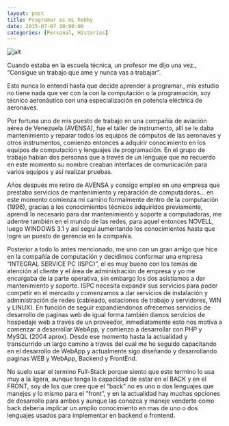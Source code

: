 ```yaml
---
layout: post
title: Programar es mi hobby
date: 2015-07-07 10:00:00
categories: [Personal, Historias]
---
```


![alt](https://picsum.photos/id/2/800/300)

Cuando estaba en la escuela técnica, un profesor me dijo una vez., “Consigue un trabajo que ame y nunca vas a trabajar”.

Esto nunca lo entendí hasta que decide aprender a programar., mis estudio no tiene nada que ver con la con la computación o la programación, soy técnico aeronáutico con una especialización en potencia eléctrica de aeronaves.

Por fortuna uno de mis puesto de trabajo en una compañía de aviación aérea de Venezuela (AVENSA), fue el taller de instrumento, allí se le daba mantenimiento y reparar todos los equipos de cómputos de las aeronaves y otros instrumentos, comienzo entonces a adquirir conocimiento en los equipos de computación y lenguajes de programación. En el grupo de trabajo habían dos personas que a través de un lenguaje que no recuerdo en este momento su nombre creaban interfaces de comunicación para varios equipos y así realizar pruebas.

Años después me retiro de AVENSA y consigo empleo en una empresa que prestaba servicios de mantenimiento y reparación de computadoras… en este momento comienza mi camino formalmente dentro de la computación (1996), gracias a los conocimientos técnicos adquiridos previamente, aprendí lo necesario para dar mantenimiento y soporte a computadoras, me adentre también en el mundo de las redes, para aquel entonces NOVELL, luego WINDOWS 3.1 y así seguí aumentando los conocimientos hasta que logre un puesto de gerencia en la compañía.

Posterior a todo lo antes mencionado, me uno con un gran amigo que hice en la compañía de computación y decidimos conformar una empresa “INTEGRAL SERVICE PC (ISPC)”, el es muy bueno con los temas de atención al cliente y el área de administración de empresa y yo me encargaba de la parte operativa, sin embargo los dos asistíamos a dar mantenimiento y soporte.
ISPC necesita expandir sus servicios para poder competir en el mercado y comenzamos a dar servicios de instalación y administración de redes (cableado, estaciones de trabajo y servidores, WIN y LINUX). En función de seguir expandiéndonos ofrecemos servicios de desarrollo de paginas web de igual forma también damos servicios de hospedaje web a través de un proveedor, inmediatamente esto nos motiva a comenzar a desarrollar WebApp, y comienzo a desarrollar con PHP y MySQL (2004 aprox). Desde ese momento hasta la actualidad y transcurrido un largo camino a traves del cual me he seguido capacitando en el desarrollo de WebApp y actualmente sigo diseñando y desarrollando paginas WEB y WebApp, Backend y FrontEnd.

No suelo usar el termino Full-Stack porque siento que este termino lo usa muy a la ligera, aunque tenga la capacidad de estar en el BACK y en el FRONT, soy de los que cree que el “back” no es uno o dos lenguajes que manejes y lo mismo para el “front”, y en la actualidad hay muchas opciones de desarrollo para ambos y aunque las conozca y maneje venderte como back deberia implicar un amplio conocimiento en mas de uno o dos lenguajes usados para implementar en backend o frontend.